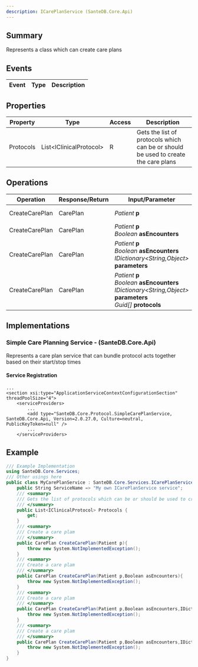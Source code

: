 ```yaml
---
description: ICarePlanService (SanteDB.Core.Api)
---
```


## Summary
Represents a class which can create care plans

## Events

|Event|Type|Description|
|-|-|-|

## Properties

|Property|Type|Access|Description|
|-|-|-|-|
|Protocols|List&lt;IClinicalProtocol>|R|Gets the list of protocols which can be or should be used to create the care plans|

## Operations

|Operation|Response/Return|Input/Parameter|Description|
|-|-|-|-|
|CreateCarePlan|CarePlan|*Patient* **p**|Create a care plam|
|CreateCarePlan|CarePlan|*Patient* **p**<br/>*Boolean* **asEncounters**|Create a care plam|
|CreateCarePlan|CarePlan|*Patient* **p**<br/>*Boolean* **asEncounters**<br/>*IDictionary<String,Object>* **parameters**|Create a care plam|
|CreateCarePlan|CarePlan|*Patient* **p**<br/>*Boolean* **asEncounters**<br/>*IDictionary<String,Object>* **parameters**<br/>*Guid[]* **protocols**|Create a care plam|

## Implementations


### Simple Care Planning Service - (SanteDB.Core.Api)
Represents a care plan service that can bundle protocol acts together 
            based on their start/stop times

#### Service Registration
```markup
...
<section xsi:type="ApplicationServiceContextConfigurationSection" threadPoolSize="4">
	<serviceProviders>
		...
		<add type="SanteDB.Core.Protocol.SimpleCarePlanService, SanteDB.Core.Api, Version=2.0.27.0, Culture=neutral, PublicKeyToken=null" />
		...
	</serviceProviders>
```
## Example
```csharp
/// Example Implementation
using SanteDB.Core.Services;
/// Other usings here
public class MyCarePlanService : SanteDB.Core.Services.ICarePlanService { 
	public String ServiceName => "My own ICarePlanService service";
	/// <summary>
	/// Gets the list of protocols which can be or should be used to create the care plans
	/// </summary>
	public List<IClinicalProtocol> Protocols {
		get;
	}
	/// <summary>
	/// Create a care plam
	/// </summary>
	public CarePlan CreateCarePlan(Patient p){
		throw new System.NotImplementedException();
	}
	/// <summary>
	/// Create a care plam
	/// </summary>
	public CarePlan CreateCarePlan(Patient p,Boolean asEncounters){
		throw new System.NotImplementedException();
	}
	/// <summary>
	/// Create a care plam
	/// </summary>
	public CarePlan CreateCarePlan(Patient p,Boolean asEncounters,IDictionary<String,Object> parameters){
		throw new System.NotImplementedException();
	}
	/// <summary>
	/// Create a care plam
	/// </summary>
	public CarePlan CreateCarePlan(Patient p,Boolean asEncounters,IDictionary<String,Object> parameters,Guid[] protocols){
		throw new System.NotImplementedException();
	}
}
```
